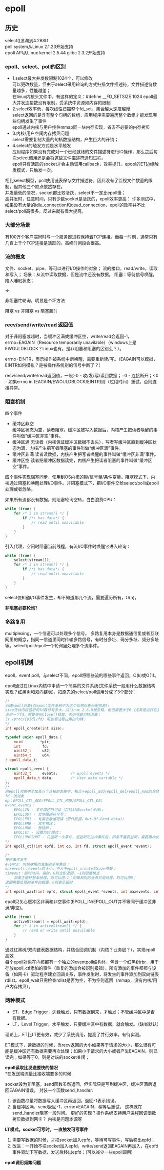 # epoll

## 历史
select()追溯到4.2BSD  
poll system从Linux 2.1.23开始支持  
epoll API从Linux kernel 2.5.44 glibc 2.3.2开始支持  

### epoll、select、poll的区别
+ 1.select最大并发数限制1024个，可以修改  
可以更改数量，但由于select采用轮询的方式扫描文件描述符，文件描述符数量越多，性能越差；  
在linux内核头文件中，有这样的定义：#define __FD_SETSIZE    1024
epoll最大并发连接数没有限制，受系统中资源如内存的限制
+ 2.select效率低，每次线性扫描整个fd_set，集合越大速度越慢  
select返回的是含有整个句柄的数组，应用程序需要遍历整个数组才能发现哪些句柄发生了事件  
epoll通过内核与用户控件mmap同一块内存实现，省去不必要的内存拷贝
+ 3.内核/用户空间内存拷贝问题  
select需要复制大量的句柄数据结构，产生巨大的开销；
+ 4.select的触发方式是水平触发  
应用程序如果没有完成对一个已经就绪的文件描述符进行IO操作，那么之后每次select调用还是会将这些文件描述符通知进程。  
epoll只有活跃的socket才会主动调用callback，效率提升。epool的ET边缘触发模式，只触发一次。

相比select模型，poll使用链表保存文件描述符，因此没有了监视文件数量的限制，但其他三个缺点依然存在。  
并发量低的情况，socket都比较活跃，select不一定比epoll慢；  
高并发时，任意时间，只有少数socket是活跃的，epoll效率更高：
许多测试中，如果没有大量的idle_connection和dead_connection，epoll的效率并不比select/poll高很多，反过来就有很大提高。
### 大部分场景
有100万个客户端同时与一个服务器进程保持着TCP连接。而每一时刻，通常只有几百上千个TCP连接是活跃的。高峰时间段会很高。

### 流的概念
文件、socket、pipe、等可以进行I/O操作的对象；
流的接口，read/write，读取和写入；
场景：从流中读取数据，但是流中还没有数据。
阻塞：等待信号唤醒，陷入睡眠状态；

=>

非阻塞忙轮询，明显是个坏方法

阻塞 vs 非阻塞 vs 阻塞超时

### recv/send/write/read 返回值
对于非阻塞或超时，当缓冲区满或缓冲区空，write/read会返回-1，errno=EAGAIN（Resource temporarily unavilable）（windows上是EWOULDBLOCK？Linux也有，是非阻塞和阻塞的区别么？）。

errno=EINTR，表示操作被系统中断唤醒，需要重新读/写。（EAGAIN可以模拟，EINTR如何模拟？是被操作系统别的信号中断了？）

recv/send/write/read返回值，一般>0 - 收/发/写/读到数据；=0 - 连接断开；<0 - 如果errno in (EAGAIN/EWOULDBLOCK/EINTR)则（过段时间）重试，否则连接异常。
### 阻塞机制
四个事件
 + 缓冲区非空  
 缓冲区状态为空，读者阻塞。缓冲区被写入数据后，内核产生把读者唤醒的事件叫做“缓冲区非空”事件。
 + 缓冲区满
 无读者（内核保证缓冲区数据不丢失），写者写缓冲区直到缓冲区状态为满，内核产生把写者阻塞的事件叫做“缓冲区满”事件。
 + 缓冲区非满
 读者读数据，内核产生把写者唤醒的事件叫做“缓冲区非满”事件。
 + 缓冲区空
 读者把缓冲区数据读完，内核产生把读者阻塞的事件叫做“缓冲区空”事件。

四个事件实现阻塞同步，使用到OS内核的锁/信号量/条件变量。阻塞模式下，内核通过阻塞和唤醒处理I/O事件。非阻塞模式下，把I/O事件交给select/poll或epoll处理或者忽略。

如果所有流都没有数据，则阻塞轮询空转，白白浪费CPU：
```cpp
while (true) {
    for /* i in stream[] */ {
        if /*i has data*/ {
            // read until unavilable
        }
    }
}
```
引入代理，空闲时阻塞当前线程，有流I/O事件时唤醒它进入轮询：
```cpp
while (true) {
    select(stream[]);
    for /* i in stream[] */ {
        if /*i has data*/ {
            // read until unavilable
        }
    }
}
```
select仅知道I/O事件发生，却不知道那几个流，需要遍历所有，O(n)。

**非阻塞必要轮询?**

### 多路复用
multiplexing，一个信道可以处理多个信号。
多路复用本身是数据通信里或者互联网里的概念，指同一信道里同时传输多路信号，有时分多址、码分多址、频分多址等。select/poll/epoll一个轮询里处理多个流事件。

## epoll机制
epoll，event poll，与select不同，epoll将哪些流的哪些事件返回，O(k)或O(1)。

epoll通过在Linux内核中申请一个简易的文件系统(文件系统一般用什么数据结构实现？红黑树和双向链表)，把原先的select/poll调用分成了3个部分：
```cpp
/*
创建epoll对象(在epoll文件系统中为这个句柄对象分配资源);
size告诉内核监听的fd数目有多大，从linux 2.6.8被忽略，但仍需要大于0（尤其是运行在更早的内核）；
占用一个fd，需要使用close()释放，否则导致句柄泄漏；
ls /proc/[pid]/fd/ 可查看进程占用的句柄；
*/
int epoll_create(int size);

typedef union epoll_data {
    void        *ptr;
    int          fd;
    uint32_t     u32;
    uint64_t     u64;
} epoll_data_t;

struct epoll_event {
    uint32_t     events;      /* Epoll events */
    epoll_data_t data;        /* User data variable */
};
/*
向epoll对象中添加百万个连接的套接字，相当于epoll_add/epoll_del/epoll_mod的合体。
fd：流对象
op：EPOLL_CTL_ADD/EPOLL_CTL_MOD/EPOLL_CTL_DEL
event.events：
    EPOLLIN - 文件描述符可读（包括对端socket关闭);
    EPOLLOUT - 文件描述符可写；
    EPOLLPRI - 有紧急数据可读（带外数据，Out-Of-Band data);
    EPOLLERR - 发生错误；
    EPOLLHUB - 被挂断；
    EPOLLET - 设置为ET模式；
    EPOLLONESHOT - 只监听一次事件，当监听完这次事件后，如果不需要监听，需要再次加入epoll队列；
*/
int epoll_ctl(int epfd, int op, int fd, struct epoll_event *event);

/*
等待事件发生
events: 内核收集的发生的事件集合；
maxevents：events的大小，不大于epoll_create的size参数；
timeout：超时时间，毫秒，0则立即返回，-1则阻塞模式
    如果主循环是单线程，则可以用-1；如果和别的业务共用线程，则可以用0；
返回需要处理的事件的数量，0则表示超时
*/
int epoll_wait(int epfd, struct epoll_event *events, int maxevents, int timeout);
```

epoll只关心缓冲区非满和非空事件(EPOLL_IN/EPOLL_OUT并不等同于缓冲区非满/非空)。
```cpp
while (true) {
    activeStream[] = epoll_wait(epfd);
    for /* i in activeStream[] */ {
        // read or write until unavilable
    }
}
```

通过红黑树/双向链表数据结构，并结合回调机制（内核？业务层？），实现epoll高效  
每个epoll对象在内核都有一个独立的eventpoll结构体，包含一个红黑树rbr，用于存放epoll_ctl添加的事件（重复的添加会被识别报错）。所有添加的事件都都与设备（如网卡）驱动程序建立回调关系，事件发生时，将发生的事件添加到双向链表rdlist。epoll_wait只需检查rdlist是否为空，不为空则返回（mmap，没有内核/用户内存拷贝）。
### 两种模式
+ ET，Edge Trigger，边缘触发，只有数据到来，才触发；不管缓冲区中是否有数据。
+ LT，Level Trigger，水平触发，只要缓冲区中有数据，就会触发。（缺省默认）

理论上，ET比LT更有效，减少了系统调用，提高了并行效率，有待实测。

ET模式下，读数据的时候，当recv返回的大小如果等于请求的大小，那么很有可能是缓冲区还有数据需要再次处理；如果小于请求的大小或者产生EAGAIN，则已读完；如果等于0，则是对端的socket关闭；

**epoll读取比发送要快的情况**  
*在发送端流量比接收端要多的时候

socket设为非阻塞，send函数虽然返回，但实际只是写到缓冲区，缓冲区满后返回EAGAIN错误。
封装一个函数send_handler:
1. 该函数尽量将数据写入缓冲区再返回，返回-1表示错误。
2. 当缓冲区满，send返回-1，errno=EAGAIN，稍等后重试，
这样就在send_handler阻塞一段时间。
更好的实现？操作系统支持用户进程回调函数拷贝数据到网卡？
内核是问题本源呀

**LT模式，socket可写时，一直触发可写事件**
1. 需要写数据的时候，才把socket加入epfd，等待可写事件，写后移出epfd；
2. 改进：一开始不把socket加入epfd，write/send返回EAGAIN再加入，在epfd事件驱动下写数据，发送后移出epfd；(可以减少一些epoll调用)

**epoll调用频繁问题**
